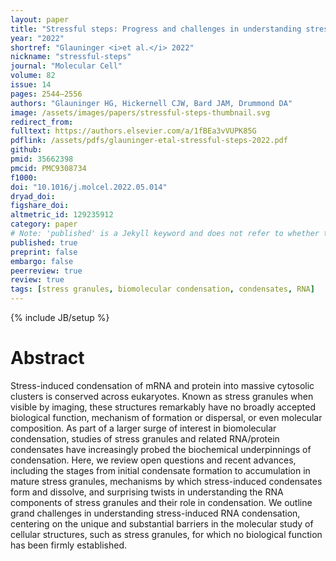 ```yaml
---
layout: paper
title: "Stressful steps: Progress and challenges in understanding stress-induced mRNA condensation and accumulation in stress granules"
year: "2022"
shortref: "Glauninger <i>et al.</i> 2022"
nickname: "stressful-steps"
journal: "Molecular Cell"
volume: 82
issue: 14
pages: 2544–2556 
authors: "Glauninger HG, Hickernell CJW, Bard JAM, Drummond DA"
image: /assets/images/papers/stressful-steps-thumbnail.svg
redirect_from: 
fulltext: https://authors.elsevier.com/a/1fBEa3vVUPK85G
pdflink: /assets/pdfs/glauninger-etal-stressful-steps-2022.pdf
github: 
pmid: 35662398
pmcid: PMC9308734
f1000: 
doi: "10.1016/j.molcel.2022.05.014"
dryad_doi: 
figshare_doi: 
altmetric_id: 129235912
category: paper
# Note: 'published' is a Jekyll keyword and does not refer to whether the paper is published, but rather to whether this Markdown should be part of the rendered site.
published: true
preprint: false
embargo: false	
peerreview: true
review: true
tags: [stress granules, biomolecular condensation, condensates, RNA]
---
```

{% include JB/setup %}

# Abstract 

Stress-induced condensation of mRNA and protein into massive cytosolic clusters is conserved across eukaryotes. Known as stress granules when visible by imaging, these structures remarkably have no broadly accepted biological function, mechanism of formation or dispersal, or even molecular composition. As part of a larger surge of interest in biomolecular condensation, studies of stress granules and related RNA/protein condensates have increasingly probed the biochemical underpinnings of condensation. Here, we review open questions and recent advances, including the stages from initial condensate formation to accumulation in mature stress granules, mechanisms by which stress-induced condensates form and dissolve, and surprising twists in understanding the RNA components of stress granules and their role in condensation. We outline grand challenges in understanding stress-induced RNA condensation, centering on the unique and substantial barriers in the molecular study of cellular structures, such as stress granules, for which no biological function has been firmly established.
